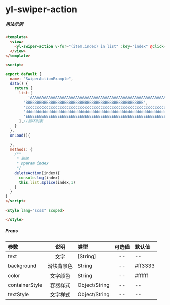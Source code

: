 # yl-swiper-action

##### <strong style="font-size:14px;">用法示例</strong>
````html
<template>
  <view>
    <yl-swiper-action v-for="(item,index) in list" :key="index" @click="deleteAction(index)">{{item}}</yl-swiper-action>
  </view>
</template>

<script>

export default {
  name: "SwiperActionExample",
  data() {
    return {
      list:[
          'AAAAAAAAAAAAAAAAAAAAAAAAAAAAAAAAAAAAAAAAAAAAAAAAAAAAAAAAAAAAAAAAAAAAAAAAAAA',
        'BBBBBBBBBBBBBBBBBBBBBBBBBBBBBBBBBBBBBBBBBBBBBBBBBBBB',
        'ccccccccccccccccccccccccccccccccccccccccccccccccccccccccccccccccccccccccc',
        'ddddddddddddddddddddddddddddddddddddddddddddddddddddddddddddddd',
        'EEEEEEEEEEEEEEEEEEEEEEEEEEEEEEEEEEEEEEEEEEEEEEEEEEEEEEEEEEEEEEE',
      ],//循环列表
    }
  },
  onLoad(){

  },
  methods: {
    /**
     * 删除
     * @param index
     */
    deleteAction(index){
      console.log(index)
      this.list.splice(index,1)
    }
  }
}
</script>

<style lang="scss" scoped>

</style>
````

##### <strong style="font-size:14px;">Props</strong>

参数	| 说明 |	 类型	| 可选值	| 默认值
:---|:---:|:---|:---:|:---
text|文字|[String] |--|--
background|滑块背景色|String| --|#ff3333
color|文字颜色|String|--|#ffffff
containerStyle|容器样式|Object/String |--|--
textStyle|文字样式|Object/String |--|--
